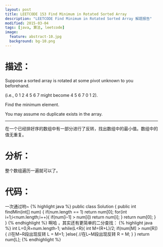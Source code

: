 ```yaml
---
layout: post
title: LEETCODE 153 Find Minimum in Rotated Sorted Array
description: "LEETCODE Find Minimum in Rotated Sorted Array 解题报告"
modified: 2015-03-04
tags: [java, 算法, leetcode]
image:
  feature: abstract-10.jpg
  background: bg-10.png
---
```


# 描述：
Suppose a sorted array is rotated at some pivot unknown to you beforehand.

(i.e., 0 1 2 4 5 6 7 might become 4 5 6 7 0 1 2).

Find the minimum element.

You may assume no duplicate exists in the array.

---

在一个已经排好序的数组中有一部分进行了反转，找出数组中的最小值。数组中的值无重复。

# 分析：
整个数组遍历一遍就可以了。

# 代码：
一次通过哟~
{% highlight java %}
public class Solution {
    public int findMin(int[] num) {
        if(num.length == 1) return num[0];
        for(int i=1;i<num.length;i++){
            if(num[i-1] > num[i]) return num[i];
        }
        return num[0];
    }
}
{% endhighlight %}
啊哈 ，其实还有更简单的二分查找：
{% highlight java %}
int L=0,R=num.length-1;
while(L<R){
    int M=(R+L)/2;
    if(num[M] > num[R]){ //在M~R段出现反转
        L = M+1;
    }else{ //在L~M段出现反转
        R = M;
    }
}
return num[L];
{% endhighlight %}